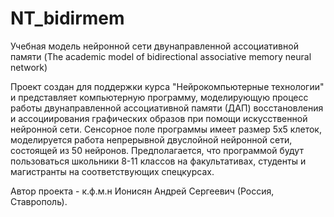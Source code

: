 # NT_bidirmem
Учебная модель нейронной сети двунаправленной ассоциативной памяти (The academic model of bidirectional associative memory neural network) 

Проект создан для поддержки курса "Нейрокомпьютерные технологии" и представляет компьютерную программу, моделирующую процесс работы двунаправленной ассоциативной памяти (ДАП) восстановления и ассоциирования графических образов при помощи искусственной нейронной сети. Сенсорное поле программы имеет размер 5x5 клеток, моделируется работа непрерывной двуслойной нейронной сети, состоящей из 50 нейронов.
Предполагается, что программой будут пользоваться школьники 8-11 классов на факультативах, студенты и магистранты на соответствующих спецкурсах.

Автор проекта - к.ф.м.н Ионисян Андрей Сергеевич (Россия, Ставрополь).
